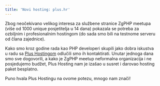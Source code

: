 ```yaml
---
title: 'Novi hosting: plus.hr'
---
```


Zbog neočekivano velikog interesa za službene stranice ZgPHP meetupa (više od
1000 unique posjetitelja u 14 dana) pokazala se potreba za ozbiljnim i
profesionalnim hostingom (do sada smo bili na testnome serveru od člana
zajednice).

Kako smo kroz godine rada kao PHP developeri skupili jako dobra iskustva u radu
sa [Plus Hostingom](http://www.plus.hr) odlučili smo ih kontaktirati. Unutar
jednoga dana smo sve dogovorili, a kako je ZgPHP meetup neformalna organizacija
i ne posjedujemo budžet, Plus Hosting nam je izašao u susret i darovao hosting
paket besplatno.

Puno hvala Plus Hostingu na ovome potezu, mnogo nam znači!
